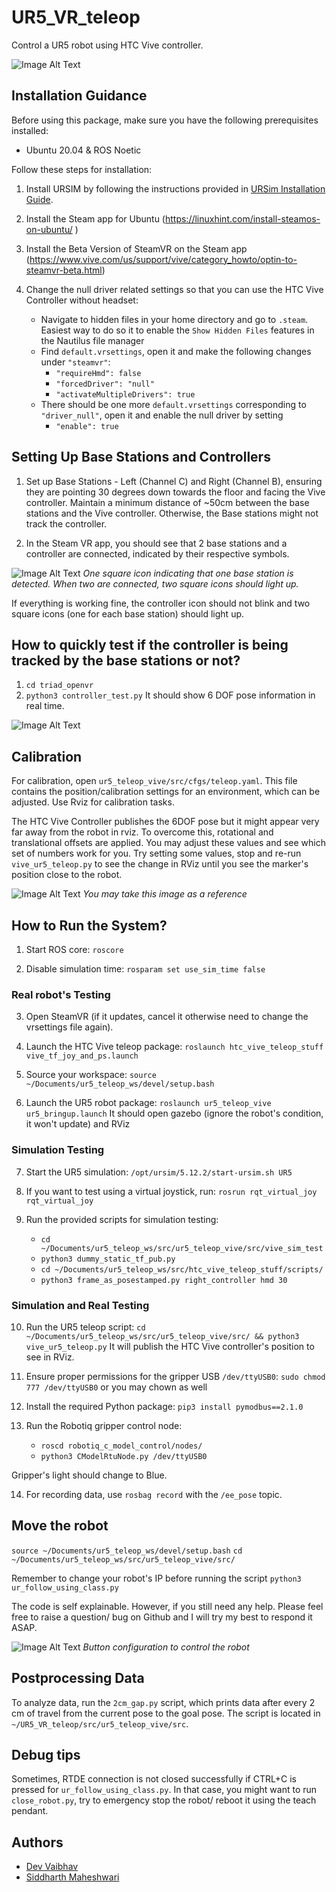 # UR5_VR_teleop

Control a UR5 robot using HTC Vive controller.

![Image Alt Text](./images/features.jpg)

## Installation Guidance

Before using this package, make sure you have the following prerequisites installed:

- Ubuntu 20.04 & ROS Noetic


Follow these steps for installation:

1. Install URSIM by following the instructions provided in [URSim Installation Guide](https://github.com/githubuser0xFFFF/URSim_Install_Guides/tree/lubuntu-2004-ursim-5.12.2).

2. Install the Steam app for Ubuntu (https://linuxhint.com/install-steamos-on-ubuntu/ )

3. Install the Beta Version of SteamVR on the Steam app (https://www.vive.com/us/support/vive/category_howto/optin-to-steamvr-beta.html)

4. Change the null driver related settings so that you can use the HTC Vive Controller without headset:
    - Navigate to hidden files in your home directory and go to `.steam`. Easiest way to do so it to enable the `Show Hidden Files` features in the Nautilus file manager 
    - Find `default.vrsettings`, open it and make the following changes under `"steamvr"`:
        - `"requireHmd": false`
        - `"forcedDriver": "null"`
        - `"activateMultipleDrivers": true`
    - There should be one more `default.vrsettings` corresponding to `"driver_null"`, open it and enable the null driver by setting
        - `"enable": true`

## Setting Up Base Stations and Controllers

1. Set up Base Stations - Left (Channel C) and Right (Channel B), ensuring they are pointing 30 degrees down towards the floor and facing the Vive controller. Maintain a minimum distance of ~50cm between the base stations and the Vive controller. Otherwise, the Base stations might not track the controller.

2. In the Steam VR app, you should see that 2 base stations and a controller are connected, indicated by their respective symbols.

![Image Alt Text](./images/steamvr_beta_working.png)
*One square icon indicating that one base station is detected. When two are connected, two square icons should light up.*

If everything is working fine, the controller icon should not blink and two square icons (one for each base station) should light up.

## How to quickly test if the controller is being tracked by the base stations or not?

1. `cd triad_openvr`
2. `python3 controller_test.py` It should show 6 DOF pose information in real time.

![Image Alt Text](./images/triad_openvr_working.png)


## Calibration

For calibration, open `ur5_teleop_vive/src/cfgs/teleop.yaml`. This file contains the position/calibration settings for an environment, which can be adjusted. Use Rviz for calibration tasks.

The HTC Vive Controller publishes the 6DOF pose but it might appear very far away from the robot in rviz. To overcome this, rotational and translational offsets are applied. You may adjust these values and see which set of numbers work for you. Try setting some values, stop and re-run `vive_ur5_teleop.py` to see the change in RViz until you see the marker's position close to the robot.

![Image Alt Text](./images/lab_setup.jpg)
*You may take this image as a reference*

## How to Run the System?

1. Start ROS core: `roscore`

2. Disable simulation time: `rosparam set use_sim_time false`

### Real robot's Testing

3. Open SteamVR (if it updates, cancel it otherwise need to change the vrsettings file again).

4. Launch the HTC Vive teleop package: `roslaunch htc_vive_teleop_stuff vive_tf_joy_and_ps.launch`

5. Source your workspace: `source ~/Documents/ur5_teleop_ws/devel/setup.bash`

6. Launch the UR5 robot package: `roslaunch ur5_teleop_vive ur5_bringup.launch`
It should open gazebo (ignore the robot's condition, it won't update) and RViz

### Simulation Testing

7. Start the UR5 simulation: `/opt/ursim/5.12.2/start-ursim.sh UR5`

8. If you want to test using a virtual joystick, run: `rosrun rqt_virtual_joy rqt_virtual_joy`

9. Run the provided scripts for simulation testing:
   - `cd ~/Documents/ur5_teleop_ws/src/ur5_teleop_vive/src/vive_sim_test`
   - `python3 dummy_static_tf_pub.py`
   - `cd ~/Documents/ur5_teleop_ws/src/htc_vive_teleop_stuff/scripts/`
   - `python3 frame_as_posestamped.py right_controller hmd 30`

### Simulation and Real Testing

10. Run the UR5 teleop script: `cd ~/Documents/ur5_teleop_ws/src/ur5_teleop_vive/src/ && python3 vive_ur5_teleop.py` It will publish the HTC Vive controller's position to see in RViz.

11. Ensure proper permissions for the gripper USB `/dev/ttyUSB0`: `sudo chmod 777 /dev/ttyUSB0` or you may chown as well

12. Install the required Python package: `pip3 install pymodbus==2.1.0`

13. Run the Robotiq gripper control node:
    - `roscd robotiq_c_model_control/nodes/`
    - `python3 CModelRtuNode.py /dev/ttyUSB0`

Gripper's light should change to Blue.

14. For recording data, use `rosbag record` with the `/ee_pose` topic.

## Move the robot
`source ~/Documents/ur5_teleop_ws/devel/setup.bash`
`cd ~/Documents/ur5_teleop_ws/src/ur5_teleop_vive/src/`

Remember to change your robot's IP before running the script
`python3 ur_follow_using_class.py`

The code is self explainable. However, if you still need any help. Please feel free to raise a question/ bug on Github and I will try my best to respond it ASAP.

![Image Alt Text](./images/controller_config.jpg)
*Button configuration to control the robot*

## Postprocessing Data

To analyze data, run the `2cm_gap.py` script, which prints data after every 2 cm of travel from the current pose to the goal pose. The script is located in `~/UR5_VR_teleop/src/ur5_teleop_vive/src`.

## Debug tips

Sometimes, RTDE connection is not closed successfully if CTRL+C is pressed for `ur_follow_using_class.py`. In that case, you might want to run `close_robot.py`, try to emergency stop the robot/ reboot it using the teach pendant.

## Authors
- [Dev Vaibhav](https://github.com/devvaibhav455)
- [Siddharth Maheshwari](https://github.com/Sid0225)


